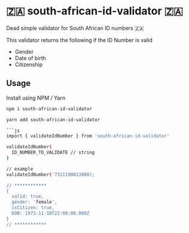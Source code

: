 # 🇿🇦 south-african-id-validator 🇿🇦

Dead simple validator for South African ID numbers 🇿🇦

This validator returns the following if the ID Number is valid

- Gender
- Date of birth
- Citizenship

## Usage

Install using NPM / Yarn

```bash
npm i south-african-id-validator
```

````bash
yarn add south-african-id-validator

```js
import { validateIdNumber } from 'south-african-id-validator'

validateIdNumber(
  ID_NUMBER_TO_VALIDATE // string
)

// example
validateIdNumber('7311190013080);

// ************
{
  valid: true,
  gender: 'female',
  isCitizen: true,
  DOB: 1973-11-18T22:00:00.000Z
}
// ************
````
